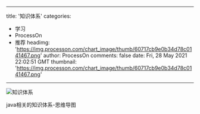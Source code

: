 
---
title: '知识体系'
categories: 
 - 学习
 - ProcessOn
 - 推荐
headimg: 'https://img.processon.com/chart_image/thumb/60717cb9e0b34d78c0141467.png'
author: ProcessOn
comments: false
date: Fri, 28 May 2021 22:02:51 GMT
thumbnail: 'https://img.processon.com/chart_image/thumb/60717cb9e0b34d78c0141467.png'
---

<div>   
<img class="thumb" alt="知识体系" src="https://img.processon.com/chart_image/thumb/60717cb9e0b34d78c0141467.png" referrerpolicy="no-referrer">
<p>java相关的知识体系-思维导图</p>  
</div>
            
